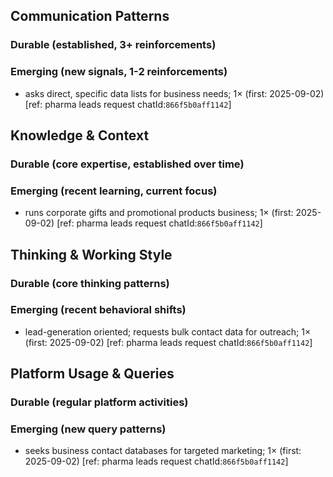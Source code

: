 ## Communication Patterns
### Durable (established, 3+ reinforcements)

### Emerging (new signals, 1-2 reinforcements)
- asks direct, specific data lists for business needs; 1× (first: 2025-09-02) [ref: pharma leads request chatId:`866f5b0aff1142`]

## Knowledge & Context
### Durable (core expertise, established over time)

### Emerging (recent learning, current focus)
- runs corporate gifts and promotional products business; 1× (first: 2025-09-02) [ref: pharma leads request chatId:`866f5b0aff1142`]

## Thinking & Working Style
### Durable (core thinking patterns)

### Emerging (recent behavioral shifts)
- lead-generation oriented; requests bulk contact data for outreach; 1× (first: 2025-09-02) [ref: pharma leads request chatId:`866f5b0aff1142`]

## Platform Usage & Queries
### Durable (regular platform activities)

### Emerging (new query patterns)
- seeks business contact databases for targeted marketing; 1× (first: 2025-09-02) [ref: pharma leads request chatId:`866f5b0aff1142`]
